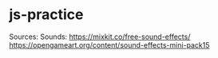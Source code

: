 # js-practice

Sources:
Sounds:
https://mixkit.co/free-sound-effects/
https://opengameart.org/content/sound-effects-mini-pack15
